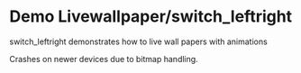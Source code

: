 # Demo Livewallpaper/switch_leftright

switch_leftright demonstrates how to live wall papers with animations

Crashes on newer devices due to bitmap handling.

